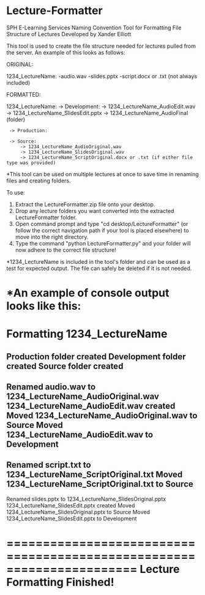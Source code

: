 # Lecture-Formatter

SPH E-Learning Services Naming Convention Tool for Formatting File Structure of Lectures
Developed by Xander Elliott

This tool is used to create the file structure needed for lectures pulled from the server.
An example of this looks as follows:

ORIGINAL:

1234_LectureName:
       -audio.wav
       -slides.pptx
       -script.docx or .txt (not always included)

FORMATTED:

1234_LectureName:
     -> Development:
	     -> 1234_LectureName_AudioEdit.wav
	     -> 1234_LectureName_SlidesEdit.pptx
	     -> 1234_LectureName_AudioFinal (folder)

     -> Production:

     -> Source:
         -> 1234_LectureName_AudioOriginal.wav
	     -> 1234_LectureName_SlidesOriginal.wav
	     -> 1234_LectureName_ScriptOriginal.docx or .txt (if either file type was provided)

*This tool can be used on multiple lectures at once to save time in renaming files and creating folders.

To use:
1. Extract the LectureFormatter.zip file onto your desktop.
2. Drop any lecture folders you want converted into the extracted LectureFormatter folder.
3. Open command prompt and type "cd desktop/LectureFormatter" (or follow the correct navigation path if
   your tool is placed elsewhere) to move into the right directory.
4. Type the command "python LectureFormatter.py" and your folder will now adhere to the correct file structure!

*1234_LectureName is included in the tool's folder and can be used as a test for expected output. The file
can safely be deleted if it is not needed.

*An example of console output looks like this:
 ======================================================================
 Formatting 1234_LectureName
 ======================================================================

 Production folder created
 Development folder created
 Source folder created
 ----------------------------------------------------------------------
 Renamed audio.wav to 1234_LectureName_AudioOriginal.wav
 1234_LectureName_AudioEdit.wav created
 Moved 1234_LectureName_AudioOriginal.wav to Source
 Moved 1234_LectureName_AudioEdit.wav to Development
 ----------------------------------------------------------------------
 Renamed script.txt to 1234_LectureName_ScriptOriginal.txt
 Moved 1234_LectureName_ScriptOriginal.txt to Source
 ----------------------------------------------------------------------
 Renamed slides.pptx to 1234_LectureName_SlidesOriginal.pptx
 1234_LectureName_SlidesEdit.pptx created
 Moved 1234_LectureName_SlidesOriginal.pptx to Source
 Moved 1234_LectureName_SlidesEdit.pptx to Development

 ======================================================================
 Lecture Formatting Finished!
 ======================================================================